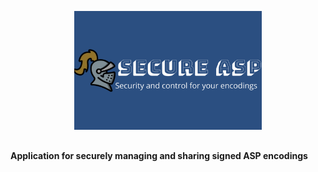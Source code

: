 <p align="center">
  <img src="secure-asp-high-resolution-logo.png" alt="Secure-ASP Logo" width="300" height="auto">
</p>

##

**Application for securely managing and sharing signed ASP encodings ​**







